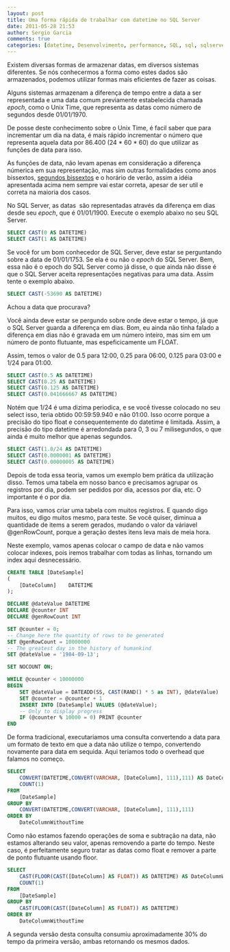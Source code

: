 ```yaml
---
layout: post
title: Uma forma rápida de trabalhar com datetime no SQL Server
date: 2011-05-28 21:53
author: Sergio Garcia
comments: true
categories: [datetime, Desenvolvimento, performance, SQL, sql, sqlserver]
---
```


Existem diversas formas de armazenar datas, em diversos sistemas diferentes.
Se nós conhecermos a forma como estes dados são armazenados, podemos utilizar
formas mais eficientes de fazer as coisas.

Alguns sistemas armazenam a diferença de tempo entre a data a ser representada
e uma data comum previamente estabelecida chamada *epoch*, como o Unix Time,
que representa as datas como número de segundos desde 01/01/1970.

De posse deste conhecimento sobre o Unix Time, é facil saber que para
incrementar um dia na data, é mais rápido incrementar o número que representa
aquela data por 86.400 (24 * 60 * 60) do que utilizar as funções de data para
isso.

As funções de data, não levam apenas em consideração a diferença númerica em
sua representação, mas sim outras formalidades como anos bissextos,
[segundos bissextos](http://pt.wikipedia.org/wiki/Segundo_bissexto) e o
horário de verão, assim a idéia apresentada acima nem sempre vai estar
correta, apesar de ser util e correta na maioria dos casos.

No SQL Server, as datas  são representadas através da diferença em dias desde
seu *epoch*, que é 01/01/1900. Execute o exemplo abaixo no seu SQL Server.

```sql
SELECT CAST(0 AS DATETIME)
SELECT CAST(1 AS DATETIME)
```

Se você for um bom conhecedor de SQL Server, deve estar se perguntando sobre a
data de 01/01/1753. Se ela é ou não o *epoch* do SQL Server. Bem, essa não é o
epoch do SQL Server como já disse, o que ainda não disse é que o SQL Server
aceita representações negativas para uma data. Assim tente o exemplo abaixo.

```sql
SELECT CAST(-53690 AS DATETIME)
```

Achou a data que procurava?

Você ainda deve estar se pergundo sobre onde deve estar o tempo, já que o SQL
Server guarda a diferença em dias. Bom, eu ainda não tinha falado a diferença
em dias não é gravada em um número inteiro, mas sim em um número de ponto
flutuante, mas espeficicamente um FLOAT.

Assim, temos o valor de 0.5 para 12:00, 0.25 para 06:00, 0.125 para 03:00 e
1/24 para 01:00.

```sql
SELECT CAST(0.5 AS DATETIME)
SELECT CAST(0.25 AS DATETIME)
SELECT CAST(0.125 AS DATETIME)
SELECT CAST(0.041666667 AS DATETIME)
```

Notém que 1/24 é uma dizima periodica, e se você tivesse colocado no seu select
isso, teria obtido 00:59:59.940 e não 01:00. Isso ocorre porque a precisão do
tipo float e consequentemente do datetime é limitada. Assim, a precisão do
tipo datetime é arredondada para 0, 3 ou 7 milisegundos, o que ainda é muito
melhor que apenas segundos.

```sql
SELECT CAST(1.0/24 AS DATETIME)
SELECT CAST(0.0000001 AS DATETIME)
SELECT CAST(0.00000005 AS DATETIME)
```

Depois de toda essa teoria, vamos um exemplo bem prática da utilização disso.
Temos uma tabela em nosso banco e precisamos agrupar os registros por dia,
podem ser pedidos por dia, acessos por dia, etc. O importante é o por dia.

Para isso, vamos criar uma tabela com muitos registros. E quando digo muitos,
eu digo muitos mesmo, para teste. Se você quiser, diminua a quantidade de
items a serem gerados, mudando o valor da váriavel @genRowCount, porque a
geração destes itens leva mais de meia hora.

Neste exemplo, vamos apenas colocar o campo de data e não vamos colocar
indexes, pois iremos trabalhar com todas as linhas, tornando um index aqui
desnecessário.

```sql
CREATE TABLE [DateSample]
(
    [DateColumn]    DATETIME
);

DECLARE @dateValue DATETIME
DECLARE @counter INT
DECLARE @genRowCount INT

SET @counter = 0;
-- Change here the quantity of rows to be generated
SET @genRowCount = 10000000
-- The greatest day in the history of humankind
SET @dateValue = '1984-09-13';

SET NOCOUNT ON;

WHILE @counter < 10000000
BEGIN
    SET @dateValue = DATEADD(SS, CAST(RAND() * 5 as INT), @dateValue)
    SET @counter = @counter + 1
    INSERT INTO [DateSample] VALUES (@dateValue);
    -- Only to display progress
    IF (@counter % 10000 = 0) PRINT @counter
END
```

De forma tradicional, executariamos uma consulta convertendo a data para um
formato de texto em que a data não utilize o tempo, convertendo novamente para
data em sequida. Aqui teriamos todo o overhead que falamos no começo.

```sql
SELECT
    CONVERT(DATETIME,CONVERT(VARCHAR, [DateColumn], 111),111) AS DateColumnWithoutTime,
    COUNT(1)
FROM
    [DateSample]
GROUP BY
    CONVERT(DATETIME,CONVERT(VARCHAR, [DateColumn], 111),111)
ORDER BY
    DateColumnWithoutTime
```

Como não estamos fazendo operações de soma e subtração na data, não estamos
alterando seu valor, apenas removendo a parte do tempo. Neste caso, é
perfeitamente seguro tratar as datas como float e remover a parte de ponto
flutuante usando floor.

```sql
SELECT
    CAST(FLOOR(CAST([DateColumn] AS FLOAT)) AS DATETIME) AS DateColumnWithoutTime,
    COUNT(1)
FROM
    [DateSample]
GROUP BY
    CAST(FLOOR(CAST([DateColumn] AS FLOAT)) AS DATETIME)
ORDER BY
    DateColumnWithoutTime
```

A segunda versão desta consulta consumiu aproximadamente 30% do tempo da
primeira versão, ambas retornando os mesmos dados.
